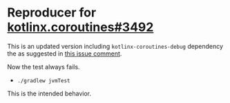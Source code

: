 # Reproducer for [kotlinx.coroutines#3492](https://github.com/Kotlin/kotlinx.coroutines/issues/3492)

This is an updated version including `kotlinx-coroutines-debug` dependency the as suggested
in [this issue comment](https://github.com/Kotlin/kotlinx.coroutines/issues/3492#issuecomment-1291927426).

Now the test always fails.

* `./gradlew jvmTest`

This is the intended behavior.
